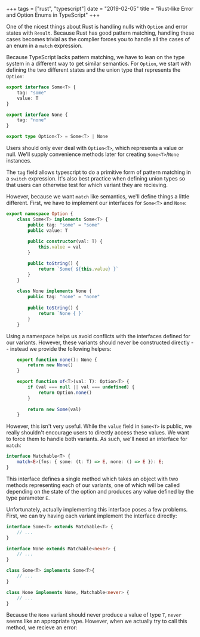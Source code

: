 +++
tags = ["rust", "typescript"]
date = "2019-02-05"
title = "Rust-like Error and Option Enums in TypeScript"
+++

One of the nicest things about Rust is handling nulls with `Option` and error states with `Result`. Because Rust has good pattern matching, handling these cases becomes trivial as the complier forces you to handle all the cases of an enum in a `match` expression.

Because TypeScript lacks pattern matching, we have to lean on the type system in a different way to get similar semantics. For `Option`, we start with defining the two different states and the union type that represents the `Option`:
```typescript
export interface Some<T> {
    tag: "some"
    value: T
}

export interface None {
    tag: "none"
}

export type Option<T> = Some<T> | None
```

Users should only ever deal with `Option<T>`, which represents a value or null. We'll supply convenience methods later for creating `Some<T>`/`None` instances.

The `tag` field allows typescript to do a primitive form of pattern matching in a `switch` expression. It's also best practice when defining union types so that users can otherwise test for which variant they are recieving.

However, because we want `match` like semantics, we'll define things a little different. First, we have to implement our interfaces for `Some<T>` and `None`:
```typescript
export namespace Option {
    class Some<T> implements Some<T> {
        public tag: "some" = "some"
        public value: T 
    
        public constructor(val: T) {
            this.value = val
        }

        public toString() {
            return `Some{ ${this.value} }`
        }
    }
    
    class None implements None {
        public tag: "none" = "none"
 
        public toString() {
            return `None { }`
        }
    }
```

Using a namespace helps us avoid conflicts with the interfaces defined for our variants. However, these variants should never be constructed directly -- instead we provide the following helpers:
```typescript
    export function none(): None {
        return new None()
    }

    export function of<T>(val: T): Option<T> {
        if (val === null || val === undefined) {
            return Option.none()
        }
    
        return new Some(val)
    }
```

However, this isn't very useful. While the `value` field in `Some<T>` is public, we really shouldn't encourage users to directly access these values. We want to force them to handle both variants. As such, we'll need an interface for `match`:
```typescript
interface Matchable<T> {
    match<E>(fns: { some: (t: T) => E, none: () => E }): E;
}
```

This interface defines a single method which takes an object with two methods representing each of our variants, one of which will be called depending on the state of the option and produces any value defined by the type parameter `E`.

Unfortunately, actually implementing this interface poses a few problems. First, we can try having each variant implement the interface directly:
```typescript
interface Some<T> extends Matchable<T> {
    // ...
}

interface None extends Matchable<never> {
    // ...
}

class Some<T> implements Some<T>{
    // ...
}

class None implements None, Matchable<never> {
    // ...
}
```

Because the `None` variant should never produce a value of type `T`, `never` seems like an appropriate type. However, when we actually try to call this method, we recieve an error:
